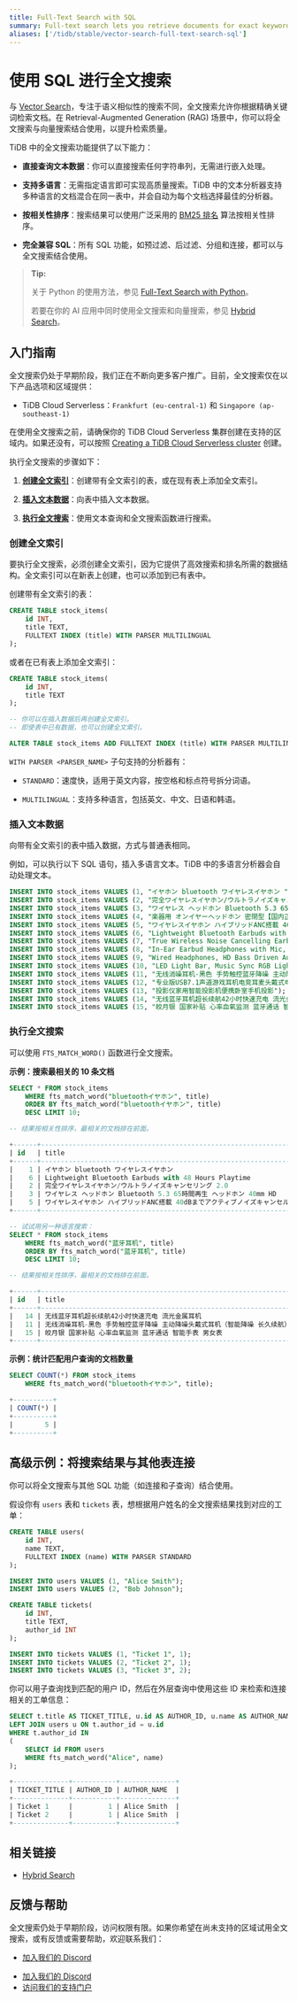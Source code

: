 ```yaml
---
title: Full-Text Search with SQL
summary: Full-text search lets you retrieve documents for exact keywords. In Retrieval-Augmented Generation (RAG) scenarios, you can use full-text search together with vector search to improve the retrieval quality.
aliases: ['/tidb/stable/vector-search-full-text-search-sql']
---
```


# 使用 SQL 进行全文搜索

与 [Vector Search](/tidb-cloud/vector-search-overview.md)，专注于语义相似性的搜索不同，全文搜索允许你根据精确关键词检索文档。在 Retrieval-Augmented Generation (RAG) 场景中，你可以将全文搜索与向量搜索结合使用，以提升检索质量。

TiDB 中的全文搜索功能提供了以下能力：

- **直接查询文本数据**：你可以直接搜索任何字符串列，无需进行嵌入处理。

- **支持多语言**：无需指定语言即可实现高质量搜索。TiDB 中的文本分析器支持多种语言的文档混合在同一表中，并会自动为每个文档选择最佳的分析器。

- **按相关性排序**：搜索结果可以使用广泛采用的 [BM25 排名](https://en.wikipedia.org/wiki/Okapi_BM25) 算法按相关性排序。

- **完全兼容 SQL**：所有 SQL 功能，如预过滤、后过滤、分组和连接，都可以与全文搜索结合使用。

> **Tip:**
>
> 关于 Python 的使用方法，参见 [Full-Text Search with Python](/tidb-cloud/vector-search-full-text-search-python.md)。
>
> 若要在你的 AI 应用中同时使用全文搜索和向量搜索，参见 [Hybrid Search](/tidb-cloud/vector-search-hybrid-search.md)。

## 入门指南

全文搜索仍处于早期阶段，我们正在不断向更多客户推广。目前，全文搜索仅在以下产品选项和区域提供：

- TiDB Cloud Serverless：`Frankfurt (eu-central-1)` 和 `Singapore (ap-southeast-1)`

在使用全文搜索之前，请确保你的 TiDB Cloud Serverless 集群创建在支持的区域内。如果还没有，可以按照 [Creating a TiDB Cloud Serverless cluster](/develop/dev-guide-build-cluster-in-cloud.md) 创建。

执行全文搜索的步骤如下：

1. [**创建全文索引**](#create-a-full-text-index)：创建带有全文索引的表，或在现有表上添加全文索引。

2. [**插入文本数据**](#insert-text-data)：向表中插入文本数据。

3. [**执行全文搜索**](#perform-a-full-text-search)：使用文本查询和全文搜索函数进行搜索。

### 创建全文索引

要执行全文搜索，必须创建全文索引，因为它提供了高效搜索和排名所需的数据结构。全文索引可以在新表上创建，也可以添加到已有表中。

创建带有全文索引的表：

```sql
CREATE TABLE stock_items(
    id INT,
    title TEXT,
    FULLTEXT INDEX (title) WITH PARSER MULTILINGUAL
);
```

或者在已有表上添加全文索引：

```sql
CREATE TABLE stock_items(
    id INT,
    title TEXT
);

-- 你可以在插入数据后再创建全文索引。
-- 即使表中已有数据，也可以创建全文索引。

ALTER TABLE stock_items ADD FULLTEXT INDEX (title) WITH PARSER MULTILINGUAL ADD_COLUMNAR_REPLICA_ON_DEMAND;
```

`WITH PARSER <PARSER_NAME>` 子句支持的分析器有：

- `STANDARD`：速度快，适用于英文内容，按空格和标点符号拆分词语。

- `MULTILINGUAL`：支持多种语言，包括英文、中文、日语和韩语。

### 插入文本数据

向带有全文索引的表中插入数据，方式与普通表相同。

例如，可以执行以下 SQL 语句，插入多语言文本。TiDB 中的多语言分析器会自动处理文本。

```sql
INSERT INTO stock_items VALUES (1, "イヤホン bluetooth ワイヤレスイヤホン ");
INSERT INTO stock_items VALUES (2, "完全ワイヤレスイヤホン/ウルトラノイズキャンセリング 2.0 ");
INSERT INTO stock_items VALUES (3, "ワイヤレス ヘッドホン Bluetooth 5.3 65時間再生 ヘッドホン 40mm HD ");
INSERT INTO stock_items VALUES (4, "楽器用 オンイヤーヘッドホン 密閉型【国内正規品】");
INSERT INTO stock_items VALUES (5, "ワイヤレスイヤホン ハイブリッドANC搭載 40dBまでアクティブノイズキャンセリング");
INSERT INTO stock_items VALUES (6, "Lightweight Bluetooth Earbuds with 48 Hours Playtime");
INSERT INTO stock_items VALUES (7, "True Wireless Noise Cancelling Earbuds - Compatible with Apple & Android, Built-in Microphone");
INSERT INTO stock_items VALUES (8, "In-Ear Earbud Headphones with Mic, Black");
INSERT INTO stock_items VALUES (9, "Wired Headphones, HD Bass Driven Audio, Lightweight Aluminum Wired in Ear Earbud Headphones");
INSERT INTO stock_items VALUES (10, "LED Light Bar, Music Sync RGB Light Bar, USB Ambient Lamp");
INSERT INTO stock_items VALUES (11, "无线消噪耳机-黑色 手势触控蓝牙降噪 主动降噪头戴式耳机（智能降噪 长久续航）");
INSERT INTO stock_items VALUES (12, "专业版USB7.1声道游戏耳机电竞耳麦头戴式电脑网课办公麦克风带线控");
INSERT INTO stock_items VALUES (13, "投影仪家用智能投影机便携卧室手机投影");
INSERT INTO stock_items VALUES (14, "无线蓝牙耳机超长续航42小时快速充电 流光金属耳机");
INSERT INTO stock_items VALUES (15, "皎月银 国家补贴 心率血氧监测 蓝牙通话 智能手表 男女表");
```

### 执行全文搜索

可以使用 `FTS_MATCH_WORD()` 函数进行全文搜索。

**示例：搜索最相关的 10 条文档**

```sql
SELECT * FROM stock_items
    WHERE fts_match_word("bluetoothイヤホン", title)
    ORDER BY fts_match_word("bluetoothイヤホン", title)
    DESC LIMIT 10;

-- 结果按相关性排序，最相关的文档排在前面。

+------+-----------------------------------------------------------------------------------------------------------+
| id   | title                                                                                                     |
+------+-----------------------------------------------------------------------------------------------------------+
|    1 | イヤホン bluetooth ワイヤレスイヤホン                                                                         |
|    6 | Lightweight Bluetooth Earbuds with 48 Hours Playtime                                                      |
|    2 | 完全ワイヤレスイヤホン/ウルトラノイズキャンセリング 2.0                                                           |
|    3 | ワイヤレス ヘッドホン Bluetooth 5.3 65時間再生 ヘッドホン 40mm HD                                               |
|    5 | ワイヤレスイヤホン ハイブリッドANC搭載 40dBまでアクティブノイズキャンセル                                            |
+------+-----------------------------------------------------------------------------------------------------------+

-- 试试用另一种语言搜索：
SELECT * FROM stock_items
    WHERE fts_match_word("蓝牙耳机", title)
    ORDER BY fts_match_word("蓝牙耳机", title)
    DESC LIMIT 10;

-- 结果按相关性排序，最相关的文档排在前面。

+------+---------------------------------------------------------------------------------------------------------------+
| id   | title                                                                                                         |
+------+---------------------------------------------------------------------------------------------------------------+
|   14 | 无线蓝牙耳机超长续航42小时快速充电 流光金属耳机                                                                      |
|   11 | 无线消噪耳机-黑色 手势触控蓝牙降噪 主动降噪头戴式耳机（智能降噪 长久续航）                                                |
|   15 | 皎月银 国家补贴 心率血氧监测 蓝牙通话 智能手表 男女表                                                                 |
+------+---------------------------------------------------------------------------------------------------------------+
```

**示例：统计匹配用户查询的文档数量**

```sql
SELECT COUNT(*) FROM stock_items
    WHERE fts_match_word("bluetoothイヤホン", title);

+----------+
| COUNT(*) |
+----------+
|        5 |
+----------+
```

## 高级示例：将搜索结果与其他表连接

你可以将全文搜索与其他 SQL 功能（如连接和子查询）结合使用。

假设你有 `users` 表和 `tickets` 表，想根据用户姓名的全文搜索结果找到对应的工单：

```sql
CREATE TABLE users(
    id INT,
    name TEXT,
    FULLTEXT INDEX (name) WITH PARSER STANDARD
);

INSERT INTO users VALUES (1, "Alice Smith");
INSERT INTO users VALUES (2, "Bob Johnson");

CREATE TABLE tickets(
    id INT,
    title TEXT,
    author_id INT
);

INSERT INTO tickets VALUES (1, "Ticket 1", 1);
INSERT INTO tickets VALUES (2, "Ticket 2", 1);
INSERT INTO tickets VALUES (3, "Ticket 3", 2);
```

你可以用子查询找到匹配的用户 ID，然后在外层查询中使用这些 ID 来检索和连接相关的工单信息：

```sql
SELECT t.title AS TICKET_TITLE, u.id AS AUTHOR_ID, u.name AS AUTHOR_NAME FROM tickets t
LEFT JOIN users u ON t.author_id = u.id
WHERE t.author_id IN
(
    SELECT id FROM users
    WHERE fts_match_word("Alice", name)
);

+--------------+-----------+--------------+
| TICKET_TITLE | AUTHOR_ID | AUTHOR_NAME  |
+--------------+-----------+--------------+
| Ticket 1     |         1 | Alice Smith  |
| Ticket 2     |         1 | Alice Smith  |
+--------------+-----------+--------------+
```

## 相关链接

- [Hybrid Search](/tidb-cloud/vector-search-hybrid-search.md)

## 反馈与帮助

全文搜索仍处于早期阶段，访问权限有限。如果你希望在尚未支持的区域试用全文搜索，或有反馈或需要帮助，欢迎联系我们：

<CustomContent platform="tidb">

- [加入我们的 Discord](https://discord.gg/zcqexutz2R)

</CustomContent>

<CustomContent platform="tidb-cloud">

- [加入我们的 Discord](https://discord.gg/zcqexutz2R)
- [访问我们的支持门户](https://tidb.support.pingcap.com/)

</CustomContent>